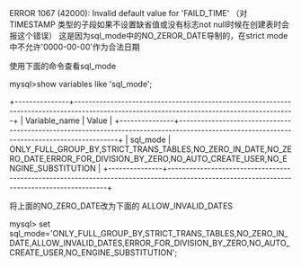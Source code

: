  ERROR 1067 (42000): Invalid default value for 'FAILD_TIME'  （对TIMESTAMP 类型的子段如果不设置缺省值或没有标志not null时候在创建表时会报这个错误）
这是因为sql_mode中的NO_ZEROR_DATE导制的，在strict mode中不允许'0000-00-00'作为合法日期

使用下面的命令查看sql_mode

mysql>show variables like 'sql_mode';

+---------------+-------------------------------------------------------------------------------------------------------------------------------------------+
| Variable_name |  Value                                                                   |
+---------------+-------------------------------------------------------------------------------------------------------------------------------------------+
| sql_mode   | ONLY_FULL_GROUP_BY,STRICT_TRANS_TABLES,NO_ZERO_IN_DATE,NO_ZERO_DATE,ERROR_FOR_DIVISION_BY_ZERO,NO_AUTO_CREATE_USER,NO_ENGINE_SUBSTITUTION |
+---------------+-------------------------------------------------------------------------------------------------------------------------------------------+

将上面的NO_ZERO_DATE改为下面的 ALLOW_INVALID_DATES

mysql> set sql_mode='ONLY_FULL_GROUP_BY,STRICT_TRANS_TABLES,NO_ZERO_IN_DATE,ALLOW_INVALID_DATES,ERROR_FOR_DIVISION_BY_ZERO,NO_AUTO_CREATE_USER,NO_ENGINE_SUBSTITUTION';